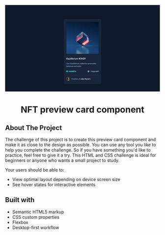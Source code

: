 <img src="./images/project-preview.png" />

<h1 align="center">NFT preview card component</h1>

## About The Project

The challenge of this project is to create this preview card component and make it as close to the design as possible.
You can use any tool you like to help you complete the challenge. So if you have something you'd like to practice, feel free to give it a try.
This HTML and CSS challenge is ideal for beginners or anyone who wants a small project to study.

Your users should be able to:

- View optimal layout depending on device screen size
- See hover states for interactive elements

## Built with

- Semantic HTML5 markup
- CSS custom properties
- Flexbox
- Desktop-first workflow
